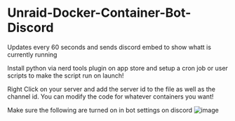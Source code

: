 # Unraid-Docker-Container-Bot-Discord
Updates every 60 seconds and sends discord embed to show whatt is currently running

Install python via nerd tools plugin on app store and setup a cron job or user scripts to make the script run on launch!

Right Click on your server and add the server id to the file as well as the channel id. You can modify the code for whatever containers you want!

Make sure the following are turned on in bot settings on discord
![image](https://github.com/gdamx/Unraid-Docker-Container-Bot-Discord/assets/99370593/5d2ee0a7-1931-41b7-9882-b9822a0ef50f)




